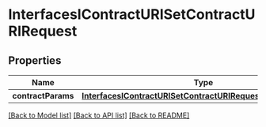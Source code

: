 # InterfacesIContractURISetContractURIRequest

## Properties
Name | Type | Description | Notes
------------ | ------------- | ------------- | -------------
**contractParams** | [**InterfacesIContractURISetContractURIRequestContractParams**](InterfacesIContractURISetContractURIRequestContractParams.md) |  | 

[[Back to Model list]](../README.md#documentation-for-models) [[Back to API list]](../README.md#documentation-for-api-endpoints) [[Back to README]](../README.md)



